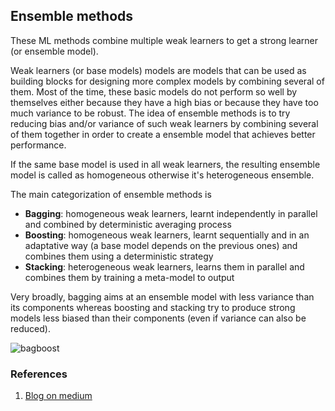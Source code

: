 ## Ensemble methods

These ML methods combine multiple weak learners to get a strong learner (or ensemble model). 

Weak learners (or base models) models are models that can be used as building blocks for designing more complex models by combining several of them. Most of the time, these basic models do not perform so well by themselves either because they have a high bias or because they have too much variance to be robust. The idea of ensemble methods is to try reducing bias and/or variance of such weak learners by combining several of them together in order to create a  ensemble model that achieves better performance.

If the same base model is used in all weak learners, the resulting ensemble model is called as homogeneous otherwise it's heterogeneous ensemble.

The main categorization of ensemble methods is

* <b>Bagging</b>: homogeneous weak learners, learnt independently in parallel and combined by deterministic averaging process
* <b>Boosting</b>: homogeneous weak learners, learnt sequentially and in an adaptative way (a base model depends on the previous ones) and combines them using a deterministic strategy
* <b>Stacking</b>: heterogeneous weak learners, learns them in parallel and combines them by training a meta-model to output

Very broadly, bagging aims at an ensemble model with less variance than its components whereas boosting and stacking try to produce strong models less biased than their components (even if variance can also be reduced).

![bagboost](https://github.com/InFoCusp/ml_dl_wiki/src/img/bagboost.png)

### References

1. [Blog on medium](https://towardsdatascience.com/ensemble-methods-bagging-boosting-and-stacking-c9214a10a205)
